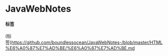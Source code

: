 # JavaWebNotes

#### 标签

(标签)<https://github.com/boundlessocean/JavaWebNotes-/blob/master/HTML%E6%A0%87%E7%AD%BE/%E6%A0%87%E7%AD%BE.md>

